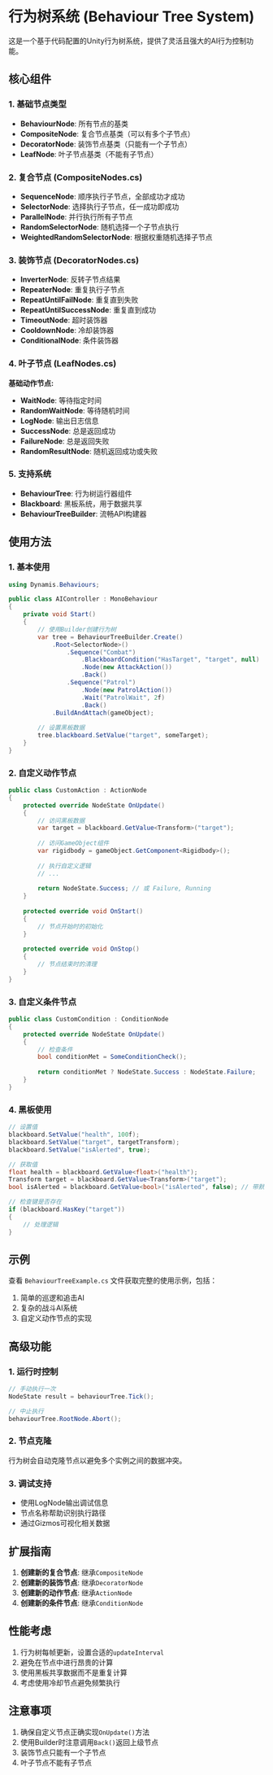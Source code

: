 ﻿# 行为树系统 (Behaviour Tree System)

这是一个基于代码配置的Unity行为树系统，提供了灵活且强大的AI行为控制功能。

## 核心组件

### 1. 基础节点类型

- **BehaviourNode**: 所有节点的基类
- **CompositeNode**: 复合节点基类（可以有多个子节点）
- **DecoratorNode**: 装饰节点基类（只能有一个子节点）
- **LeafNode**: 叶子节点基类（不能有子节点）

### 2. 复合节点 (CompositeNodes.cs)

- **SequenceNode**: 顺序执行子节点，全部成功才成功
- **SelectorNode**: 选择执行子节点，任一成功即成功
- **ParallelNode**: 并行执行所有子节点
- **RandomSelectorNode**: 随机选择一个子节点执行
- **WeightedRandomSelectorNode**: 根据权重随机选择子节点

### 3. 装饰节点 (DecoratorNodes.cs)

- **InverterNode**: 反转子节点结果
- **RepeaterNode**: 重复执行子节点
- **RepeatUntilFailNode**: 重复直到失败
- **RepeatUntilSuccessNode**: 重复直到成功
- **TimeoutNode**: 超时装饰器
- **CooldownNode**: 冷却装饰器
- **ConditionalNode**: 条件装饰器

### 4. 叶子节点 (LeafNodes.cs)

**基础动作节点:**
- **WaitNode**: 等待指定时间
- **RandomWaitNode**: 等待随机时间
- **LogNode**: 输出日志信息
- **SuccessNode**: 总是返回成功
- **FailureNode**: 总是返回失败
- **RandomResultNode**: 随机返回成功或失败

### 5. 支持系统

- **BehaviourTree**: 行为树运行器组件
- **Blackboard**: 黑板系统，用于数据共享
- **BehaviourTreeBuilder**: 流畅API构建器

## 使用方法

### 1. 基本使用

```csharp
using Dynamis.Behaviours;

public class AIController : MonoBehaviour
{
    private void Start()
    {
        // 使用Builder创建行为树
        var tree = BehaviourTreeBuilder.Create()
            .Root<SelectorNode>()
                .Sequence("Combat")
                    .BlackboardCondition("HasTarget", "target", null)
                    .Node(new AttackAction())
                    .Back()
                .Sequence("Patrol")
                    .Node(new PatrolAction())
                    .Wait("PatrolWait", 2f)
                    .Back()
            .BuildAndAttach(gameObject);
            
        // 设置黑板数据
        tree.blackboard.SetValue("target", someTarget);
    }
}
```

### 2. 自定义动作节点

```csharp
public class CustomAction : ActionNode
{
    protected override NodeState OnUpdate()
    {
        // 访问黑板数据
        var target = blackboard.GetValue<Transform>("target");
        
        // 访问GameObject组件
        var rigidbody = gameObject.GetComponent<Rigidbody>();
        
        // 执行自定义逻辑
        // ...
        
        return NodeState.Success; // 或 Failure, Running
    }
    
    protected override void OnStart()
    {
        // 节点开始时的初始化
    }
    
    protected override void OnStop()
    {
        // 节点结束时的清理
    }
}
```

### 3. 自定义条件节点

```csharp
public class CustomCondition : ConditionNode
{
    protected override NodeState OnUpdate()
    {
        // 检查条件
        bool conditionMet = SomeConditionCheck();
        
        return conditionMet ? NodeState.Success : NodeState.Failure;
    }
}
```

### 4. 黑板使用

```csharp
// 设置值
blackboard.SetValue("health", 100f);
blackboard.SetValue("target", targetTransform);
blackboard.SetValue("isAlerted", true);

// 获取值
float health = blackboard.GetValue<float>("health");
Transform target = blackboard.GetValue<Transform>("target");
bool isAlerted = blackboard.GetValue<bool>("isAlerted", false); // 带默认值

// 检查键是否存在
if (blackboard.HasKey("target"))
{
    // 处理逻辑
}
```

## 示例

查看 `BehaviourTreeExample.cs` 文件获取完整的使用示例，包括：

1. 简单的巡逻和追击AI
2. 复杂的战斗AI系统
3. 自定义动作节点的实现

## 高级功能

### 1. 运行时控制

```csharp
// 手动执行一次
NodeState result = behaviourTree.Tick();

// 中止执行
behaviourTree.RootNode.Abort();
```

### 2. 节点克隆

行为树会自动克隆节点以避免多个实例之间的数据冲突。

### 3. 调试支持

- 使用LogNode输出调试信息
- 节点名称帮助识别执行路径
- 通过Gizmos可视化相关数据

## 扩展指南

1. **创建新的复合节点**: 继承`CompositeNode`
2. **创建新的装饰节点**: 继承`DecoratorNode`
3. **创建新的动作节点**: 继承`ActionNode`
4. **创建新的条件节点**: 继承`ConditionNode`

## 性能考虑

1. 行为树每帧更新，设置合适的`updateInterval`
2. 避免在节点中进行昂贵的计算
3. 使用黑板共享数据而不是重复计算
4. 考虑使用冷却节点避免频繁执行

## 注意事项

1. 确保自定义节点正确实现`OnUpdate()`方法
2. 使用Builder时注意调用`Back()`返回上级节点
3. 装饰节点只能有一个子节点
4. 叶子节点不能有子节点
